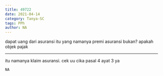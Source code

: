 ```yaml
---
title: 49722
date: 2021-04-14
category: Tanya-SC
tags: PPh
author: NA
---
```


dapat uang dari asuransi itu yang namanya premi asuransi bukan? apakah objek pajak

---

itu namanya klaim asuransi. cek uu cika pasal 4 ayat 3 ya

`NA`
